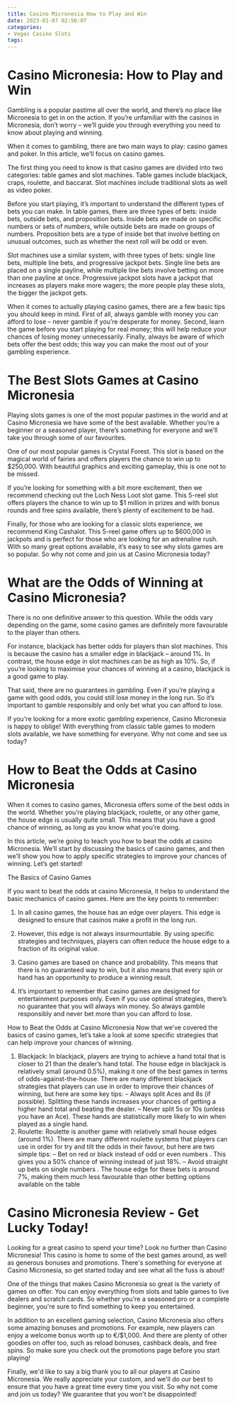 ```yaml
---
title: Casino Micronesia How to Play and Win
date: 2023-01-07 02:56:07
categories:
- Vegas Casino Slots
tags:
---
```



#  Casino Micronesia: How to Play and Win

Gambling is a popular pastime all over the world, and there’s no place like Micronesia to get in on the action. If you’re unfamiliar with the casinos in Micronesia, don’t worry – we’ll guide you through everything you need to know about playing and winning.

When it comes to gambling, there are two main ways to play: casino games and poker. In this article, we’ll focus on casino games.

The first thing you need to know is that casino games are divided into two categories: table games and slot machines. Table games include blackjack, craps, roulette, and baccarat. Slot machines include traditional slots as well as video poker.

Before you start playing, it’s important to understand the different types of bets you can make. In table games, there are three types of bets: inside bets, outside bets, and proposition bets. Inside bets are made on specific numbers or sets of numbers, while outside bets are made on groups of numbers. Proposition bets are a type of inside bet that involve betting on unusual outcomes, such as whether the next roll will be odd or even.

Slot machines use a similar system, with three types of bets: single line bets, multiple line bets, and progressive jackpot bets. Single line bets are placed on a single payline, while multiple line bets involve betting on more than one payline at once. Progressive jackpot slots have a jackpot that increases as players make more wagers; the more people play these slots, the bigger the jackpot gets.

When it comes to actually playing casino games, there are a few basic tips you should keep in mind. First of all, always gamble with money you can afford to lose – never gamble if you’re desperate for money. Second, learn the game before you start playing for real money; this will help reduce your chances of losing money unnecessarily. Finally, always be aware of which bets offer the best odds; this way you can make the most out of your gambling experience.

#  The Best Slots Games at Casino Micronesia

Playing slots games is one of the most popular pastimes in the world and at Casino Micronesia we have some of the best available. Whether you’re a beginner or a seasoned player, there’s something for everyone and we’ll take you through some of our favourites.

One of our most popular games is Crystal Forest. This slot is based on the magical world of fairies and offers players the chance to win up to $250,000. With beautiful graphics and exciting gameplay, this is one not to be missed.

If you’re looking for something with a bit more excitement, then we recommend checking out the Loch Ness Loot slot game. This 5-reel slot offers players the chance to win up to $1 million in prizes and with bonus rounds and free spins available, there’s plenty of excitement to be had.

Finally, for those who are looking for a classic slots experience, we recommend King Cashalot. This 5-reel game offers up to $600,000 in jackpots and is perfect for those who are looking for an adrenaline rush. With so many great options available, it’s easy to see why slots games are so popular. So why not come and join us at Casino Micronesia today?

#  What are the Odds of Winning at Casino Micronesia?

There is no one definitive answer to this question. While the odds vary depending on the game, some casino games are definitely more favourable to the player than others.

For instance, blackjack has better odds for players than slot machines. This is because the casino has a smaller edge in blackjack – around 1%. In contrast, the house edge in slot machines can be as high as 10%. So, if you’re looking to maximise your chances of winning at a casino, blackjack is a good game to play.

That said, there are no guarantees in gambling. Even if you’re playing a game with good odds, you could still lose money in the long run. So it’s important to gamble responsibly and only bet what you can afford to lose.

If you're looking for a more exotic gambling experience, Casino Micronesia is happy to oblige! With everything from classic table games to modern slots available, we have something for everyone. Why not come and see us today?

#  How to Beat the Odds at Casino Micronesia

When it comes to casino games, Micronesia offers some of the best odds in the world. Whether you’re playing blackjack, roulette, or any other game, the house edge is usually quite small. This means that you have a good chance of winning, as long as you know what you’re doing.

In this article, we’re going to teach you how to beat the odds at casino Micronesia. We’ll start by discussing the basics of casino games, and then we’ll show you how to apply specific strategies to improve your chances of winning. Let’s get started!

The Basics of Casino Games

If you want to beat the odds at casino Micronesia, it helps to understand the basic mechanics of casino games. Here are the key points to remember:

1. In all casino games, the house has an edge over players. This edge is designed to ensure that casinos make a profit in the long run.

2. However, this edge is not always insurmountable. By using specific strategies and techniques, players can often reduce the house edge to a fraction of its original value.

3. Casino games are based on chance and probability. This means that there is no guaranteed way to win, but it also means that every spin or hand has an opportunity to produce a winning result.

4. It’s important to remember that casino games are designed for entertainment purposes only. Even if you use optimal strategies, there’s no guarantee that you will always win money. So always gamble responsibly and never bet more than you can afford to lose.

How to Beat the Odds at Casino Micronesia
Now that we’ve covered the basics of casino games, let’s take a look at some specific strategies that can help improve your chances of winning.

1) Blackjack: In blackjack, players are trying to achieve a hand total that is closer to 21 than the dealer’s hand total. The house edge in blackjack is relatively small (around 0.5%), making it one of the best games in terms of odds-against-the-house. There are many different blackjack strategies that players can use in order to improve their chances of winning, but here are some key tips:
– Always split Aces and 8s (if possible). Splitting these hands increases your chances of getting a higher hand total and beating the dealer.
– Never split 5s or 10s (unless you have an Ace). These hands are statistically more likely to win when played as a single hand.
2) Roulette: Roulette is another game with relatively small house edges (around 1%). There are many different roulette systems that players can use in order for try and tilt the odds in their favour, but here are two simple tips:
– Bet on red or black instead of odd or even numbers . This gives you a 50% chance of winning instead of just 18%.
– Avoid straight up bets on single numbers . The house edge for these bets is around 7%, making them much less favourable than other betting options available on the table

#  Casino Micronesia Review - Get Lucky Today!

Looking for a great casino to spend your time? Look no further than Casino Micronesia! This casino is home to some of the best games around, as well as generous bonuses and promotions. There's something for everyone at Casino Micronesia, so get started today and see what all the fuss is about!

One of the things that makes Casino Micronesia so great is the variety of games on offer. You can enjoy everything from slots and table games to live dealers and scratch cards. So whether you're a seasoned pro or a complete beginner, you're sure to find something to keep you entertained.

In addition to an excellent gaming selection, Casino Micronesia also offers some amazing bonuses and promotions. For example, new players can enjoy a welcome bonus worth up to €/$1,000. And there are plenty of other goodies on offer too, such as reload bonuses, cashback deals, and free spins. So make sure you check out the promotions page before you start playing!

Finally, we'd like to say a big thank you to all our players at Casino Micronesia. We really appreciate your custom, and we'll do our best to ensure that you have a great time every time you visit. So why not come and join us today? We guarantee that you won't be disappointed!